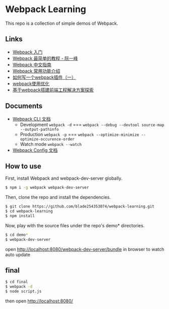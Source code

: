 # Webpack Learning
This repo is a collection of simple demos of Webpack.

## Links
- [Webpack 入门](http://segmentfault.com/a/1190000002551952)
- [Webpack 最简单的教程 - 阮一峰](https://github.com/ruanyf/webpack-demos)
- [Webpack 中文指南](https://zhaoda.gitbooks.io/webpack/content/)
- [Webpack 常用功能介绍](http://segmentfault.com/a/1190000004172052)
- [如何写一个webpack插件（一）](https://github.com/lcxfs1991/blog/issues/1)
- [webpack使用优化](https://github.com/lcxfs1991/blog/issues/2)
- [基于webpack搭建前端工程解决方案探索](http://segmentfault.com/a/1190000003499526)

## Documents
- [Webpack CLI 文档](http://webpack.github.io/docs/cli.html)
    + Development `webpack -d` === `webpack --debug --devtool source-map --output-pathinfo`
    + Production `webpack -p` === `webpack --optimize-minimize --optimize-occurence-order`
    + Watch mode `webpack --watch`
- [Webpack Config 文档](http://webpack.github.io/docs/configuration.html)

## How to use
First, install Webpack and webpack-dev-server globally.
```bash
$ npm i -g webpack webpack-dev-server
```
Then, clone the repo and install the dependencies.
```bash
$ git clone https://github.com/blade254353074/webpack-learning.git
$ cd webpack-learning
$ npm install
```
Now, play with the source files under the repo's demo* directories.
```bash
$ cd demo*
$ webpack-dev-server
```
open [http://localhost:8080/webpack-dev-server/bundle](http://localhost:8080/webpack-dev-server/bundle) in browser to watch auto update

## final
```bash
$ cd final
$ webpack -d
$ node script.js
```
then open <a href="http://localhost:8080/" target="_blank">http://localhost:8080/</a>
